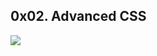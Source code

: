 ## 0x02. Advanced CSS
<img src="https://s3.amazonaws.com/alx-intranet.hbtn.io/uploads/medias/2019/12/ce6718f1b55e6c1580c6.jpg?X-Amz-Algorithm=AWS4-HMAC-SHA256&X-Amz-Credential=AKIARDDGGGOUSBVO6H7D%2F20240828%2Fus-east-1%2Fs3%2Faws4_request&X-Amz-Date=20240828T021855Z&X-Amz-Expires=86400&X-Amz-SignedHeaders=host&X-Amz-Signature=e9ab7fa9ffb2eb68de310183c12ac01c391f300587f67d97dbc1c25ffb18e4d7">
